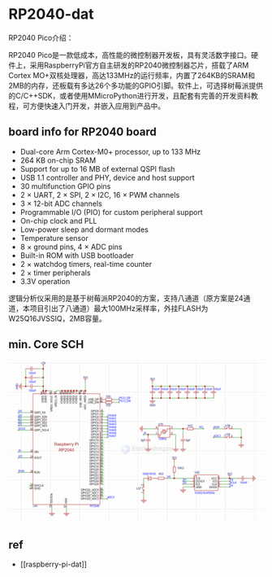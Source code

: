 
# RP2040-dat


RP2040 Pico介绍：

RP2040 Pico是一款低成本，高性能的微控制器开发板，具有灵活数字接口。硬件上，采用RaspberryPi官方自主研发的RP2040微控制器芯片，搭载了ARM Cortex MO+双核处理器，高达133MHz的运行频率，内置了264KB的SRAM和2MB的内存，还板载有多达26个多功能的GPIO引脚。软件上，可选择树莓派提供的C/C++SDK，或者使用MMicroPython进行开发，且配套有完善的开发资料教程，可方便快速入门开发，并嵌入应用到产品中。


## board info for RP2040 board 

- Dual-core Arm Cortex-M0+ processor, up to 133 MHz
- 264 KB on-chip SRAM
- Support for up to 16 MB of external QSPI flash
- USB 1.1 controller and PHY, device and host support
- 30 multifunction GPIO pins
- 2 × UART, 2 × SPI, 2 × I2C, 16 × PWM channels
- 3 × 12-bit ADC channels
- Programmable I/O (PIO) for custom peripheral support
- On-chip clock and PLL
- Low-power sleep and dormant modes
- Temperature sensor
- 8 × ground pins, 4 × ADC pins
- Built-in ROM with USB bootloader
- 2 × watchdog timers, real-time counter
- 2 × timer peripherals
- 3.3V operation


逻辑分析仪采用的是基于树莓派RP2040的方案，支持八通道（原方案是24通道，本项目引出了八通道）最大100MHz采样率，外挂FLASH为W25Q16JVSSIQ，2MB容量。


## min. Core SCH 

![](2025-08-19-17-00-21.png)

## ref 

- [[raspberry-pi-dat]]
